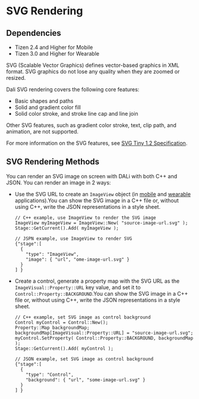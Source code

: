 # SVG Rendering

## Dependencies

- Tizen 2.4 and Higher for Mobile
- Tizen 3.0 and Higher for Wearable

SVG (Scalable Vector Graphics) defines vector-based graphics in XML format. SVG graphics do not lose any quality when they are zoomed or resized.

Dali SVG rendering covers the following core features:

- Basic shapes and paths
- Solid and gradient color fill
- Solid color stroke, and stroke line cap and line join

Other SVG features, such as gradient color stroke, text, clip path, and animation, are not supported.

For more information on the SVG features, see [SVG Tiny 1.2 Specification](https://www.w3.org/TR/SVGTiny12).

## SVG Rendering Methods

You can render an SVG image on screen with DALi with both C++ and JSON. You can render an image in 2 ways:

- Use the SVG URL to create an `ImageView` object (in [mobile](../../../../../org.tizen.native.mobile.apireference/classDali_1_1Toolkit_1_1ImageView.html) and [wearable](../../../../../org.tizen.native.wearable.apireference/classDali_1_1Toolkit_1_1ImageView.html) applications).You can show the SVG image in a C++ file or, without using C++, write the JSON representations in a style sheet.

  ```
  // C++ example, use ImageView to render the SVG image
  ImageView myImageView = ImageView::New( "source-image-url.svg" );
  Stage::GetCurrent().Add( myImageView );

  // JSPN example, use ImageView to render SVG
  {"stage":[
    {
      "type": "ImageView",
      "image": { "url", "ome-image-url.svg" }
    }
  ] }
  ```

- Create a control, generate a property map with the SVG URL as the `ImageVisual::Property::URL` key value, and set it to `Control::Property::BACKGROUND`.You can show the SVG image in a C++ file or, without using C++, write the JSON representations in a style sheet.

  ```
  // C++ example, set SVG image as control background
  Control myControl = Control::New();
  Property::Map backgroundMap;
  backgroundMap[ImageVisual::Property::URL] = "source-image-url.svg";
  myControl.SetProperty( Control::Property::BACKGROUND, backgroundMap );
  Stage::GetCurrent().Add( myControl );

  // JSON example, set SVG image as control background
  {"stage":[
    {
      "type": "Control",
      "background": { "url", "some-image-url.svg" }
    }
  ] }
  ```